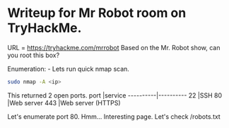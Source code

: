 # Writeup for Mr Robot room on TryHackMe.
URL = https://tryhackme.com/mrrobot
Based on the Mr. Robot show, can you root this box?

Enumeration: -
Lets run quick nmap scan.
```bash
sudo nmap -A <ip>
```
This returned 2 open ports.
port      |service
----------|----------
22        |SSH
80        |Web server
443       |Web server (HTTPS)

Let's enumerate port 80.
Hmm... Interesting page. Let's check /robots.txt
